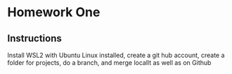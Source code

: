 # Homework One
## Instructions 
Install WSL2 with Ubuntu Linux installed,  create a git hub account,
create a folder for projects, do a branch, and merge locallt as well
as on Github 
